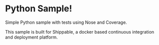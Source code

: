 Python Sample!
=====================

Simple Python sample with tests using Nose and Coverage.

This sample is built for Shippable, a docker based continuous integration and deployment platform.
 

